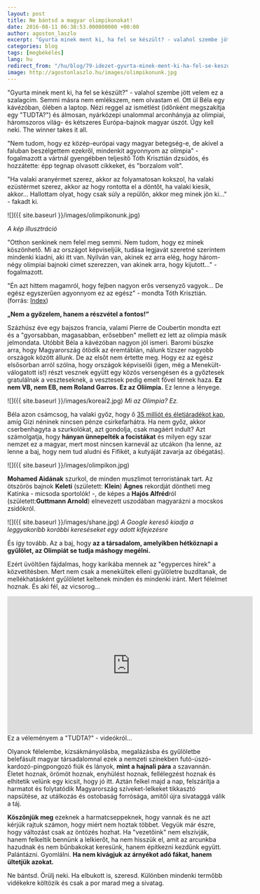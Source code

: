 ```yaml
---
layout: post
title: Ne bántsd a magyar olimpikonokat!
date: 2016-08-11 06:38:53.000000000 +00:00
author: agoston_laszlo
excerpt: "Gyurta minek ment ki, ha fel se készült? - valahol szembe jött velem ez a szalagcím. Semmi másra nem emlékszem, nem olvastam el. Ott ül Béla egy kávézóban, ölében a laptop. Nézi reggel az ismétlést (időnként megszakítja egy 'TUDTA?') és álmosan, nyárközepi unalommal arconhányja az olimpiai, háromszoros világ- és kétszeres Európa-bajnok magyar úszót. Úgy kell neki. The winner takes it all."
categories: blog
tags: [megbékélés]
lang: hu
redirect_from: "/hu/blog/79-idezet-gyurta-minek-ment-ki-ha-fel-se-keszult"
image: http://agostonlaszlo.hu/images/olimpikonunk.jpg
---
```

"Gyurta minek ment ki, ha fel se készült?" - valahol szembe jött velem ez a szalagcím. Semmi másra nem emlékszem, nem olvastam el.
Ott ül Béla egy kávézóban, ölében a laptop. Nézi reggel az ismétlést (időnként megszakítja egy "TUDTA?") és álmosan, nyárközepi unalommal arconhányja az olimpiai, háromszoros világ- és kétszeres Európa-bajnok magyar úszót. Úgy kell neki. The winner takes it all.


"Nem tudom, hogy ez közép-európai vagy magyar betegség-e, de akivel a faluban beszélgettem ezekről, mindenkit agyonnyom az olimpia" - fogalmazott a vártnál gyengébben teljesítő Tóth Krisztián dzsúdós, és hozzátette: épp tegnap olvasott cikkeket, és "borzalom volt".

"Ha valaki aranyérmet szerez, akkor az folyamatosan kokszol, ha valaki ezüstérmet szerez, akkor az hogy rontotta el a döntőt, ha valaki kiesik, akkor... Hallottam olyat, hogy csak súly a repülőn, akkor meg minek jön ki..." - fakadt ki.

![]({{ site.baseurl }}/images/olimpikonunk.jpg)

*A kép illusztráció*

"Otthon senkinek nem felel meg semmi. Nem tudom, hogy ez minek köszönhető. Mi az országot képviseljük, tudása legjavát szeretné szerintem mindenki kiadni, aki itt van. Nyilván van, akinek ez arra elég, hogy három-négy olimpiai bajnoki címet szerezzen, van akinek arra, hogy kijutott..." - fogalmazott.

"Én azt hittem magamról, hogy fejben nagyon erős versenyző vagyok... De egész egyszerűen agyonnyom ez az egész" - mondta Tóth Krisztián. (forrás: [Index](http://index.hu/sport/2016/rio/2016/08/10/toth_krisztian_otthon_senkinek_nem_felel_meg_semmi/))

**„Nem a győzelem, hanem a részvétel a fontos!”**

Százhúsz éve egy bajszos francia, valami Pierre de Coubertin mondta ezt és a "gyorsabban, magasabban, erősebben" mellett ez lett az olimpia másik jelmondata. Utóbbit Béla a kávézóban nagyon jól ismeri. Baromi büszke arra, hogy Magyarország ötödik az éremtáblán, nálunk tízszer nagyobb országok között állunk. De az elsőt nem értette meg. Hogy ez az egész elsősorban arról szólna, hogy országok képviselői (igen, még a Menekült-válogatott is!) részt vesznek együtt egy közös versengésen és a győztesek gratulálnak a veszteseknek, a vesztesek pedig emelt fővel térnek haza. **Ez nem VB, nem EB, nem Roland Garros. Ez az Oliimpia.** Ez lenne a lényege.

![]({{ site.baseurl }}/images/koreai2.jpg)
_Mi az Olimpia? Ez._

Béla azon csámcsog, ha valaki győz, hogy ő [35 milliót és életjáradékot kap](http://www.origo.hu/olimpia-2016/hirek/20160728-rioi-olimpia-dijazas-eletjaradek-olimpia-mob-penzdij.html), amíg Gizi néninek nincsen pénze csirkefarhátra. Ha nem győz, akkor cserbenhagyta a szurkolókat, azt gondolja, csak magáért indult? Azt számolgatja, hogy **hányan ünnepelték a focistákat** és milyen egy szar nemzet ez a magyar, mert most nincsen karnevál az utcákon (ha lenne, az lenne a baj, hogy nem tud aludni és Fifikét, a kutyáját zavarja az óbégatás).

![]({{ site.baseurl }}/images/olimpikon.jpg)

**Mohamed Aidának** szurkol, de minden muszlimot terroristának tart. Az ötszörös bajnok **Keleti** (született: **Klein**) **Ágnes** rekordját döntheti meg Katinka - micsoda sportolók! -, de képes a **Hajós Alfréd**ról (született:**Guttmann Arnold**) elnevezett uszodában magyarázni a mocskos zsidókról.

![]({{ site.baseurl }}/images/shane.jpg)
_A Google kereső kiadja a leggyakoribb korábbi kereséseket egy adott kifejezésre_

És így tovább. Az a baj, hogy **az a társadalom, amelyikben hétköznapi a gyűlölet, az Olimpiát se tudja máshogy megélni.**


Ezért üvöltően fájdalmas, hogy karikába mennek az "egyperces hírek" a közvetítésben. Mert nem csak a menekültek elleni gyűlöletre buzdítanak, de mellékhatásként gyűlöletet keltenek minden és mindenki iránt. Mert félelmet hoznak. És aki fél, az vicsorog...


<iframe src="https://www.facebook.com/plugins/video.php?href=https%3A%2F%2Fwww.facebook.com%2Fagostonlaszloartist%2Fvideos%2F890373597733406%2F&show_text=0&width=560" width="560" height="315" style="border:none;overflow:hidden" scrolling="no" frameborder="0" allowTransparency="true" allowFullScreen="true"></iframe>
Ez a véleményem a "TUDTA?" - videókról...

Olyanok félelembe, kizsákmányolásba, megalázásba és gyűlöletbe belefásult magyar társadalomnal ezek a nemzeti színekben futó-úszó-kardozó-pingpongozó fiúk és lányok, **mint a hajnali pára** a szavannán. Életet hoznak, örömöt hoznak, enyhülést hoznak, fellélegzést hoznak és elhitetik velünk egy kicsit, hogy jó itt. Aztán felkel majd a nap, felszárítja a harmatot és folytatódik Magyarország szíveket-lelkeket tikkasztó napsütése, az utálkozás és ostobaság forrósága, amitől újra sivataggá válik a táj.

**Köszönjük meg** ezeknek a harmatcseppeknek, hogy vannak és ne azt kérjük rajtuk számon, hogy miért nem hoztak többet. Vegyük már észre, hogy változást csak az öntözés hozhat. Ha "vezetőink" nem elszívják, hanem felkeltik bennünk a lelkierőt, ha nem hisszük el, amit az arcunkba hazudnak és nem bűnbakokat keresünk, hanem építkezni kezdünk együtt. Palántázni. Gyomlálni. **Ha nem kivágjuk az árnyékot adó fákat, hanem ültetjük azokat.**

Ne bántsd. Örülj neki. Ha elbukott is, szeresd. Különben mindenki termőbb vidékekre költözik és csak a por marad meg a sivatag.
